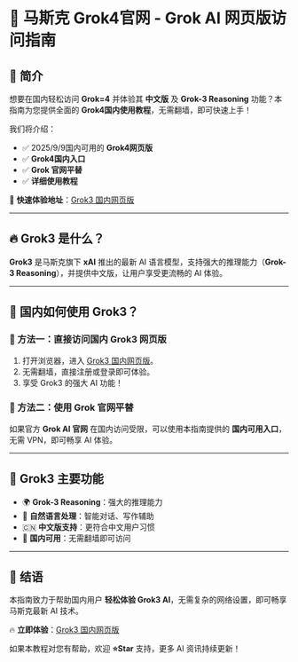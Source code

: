 # 🚀 马斯克 Grok4官网 - Grok AI 网页版访问指南

## 📖 简介
想要在国内轻松访问 **Grok=4** 并体验其 **中文版** 及 **Grok-3 Reasoning** 功能？本指南为您提供全面的 **Grok4国内使用教程**，无需翻墙，即可快速上手！

我们将介绍：
- ✅ 2025/9/9国内可用的 **Grok4网页版**
- ✅ **Grok4国内入口**
- ✅ **Grok 官网平替**
- ✅ **详细使用教程**

📌 **快速体验地址**：[Grok3 国内网页版](http://chatgpt.btueb.cn/
)

---

## 🔥 Grok3 是什么？
**Grok3** 是马斯克旗下 **xAI** 推出的最新 AI 语言模型，支持强大的推理能力（**Grok-3 Reasoning**），并提供中文版，让用户享受更流畅的 AI 体验。

---

## 🚀 国内如何使用 Grok3？
### 📌 方法一：直接访问国内 Grok3 网页版
1. 打开浏览器，进入 [Grok3 国内网页版](http://chatgpt.btueb.cn/
)。
2. 无需翻墙，直接注册或登录即可体验。
3. 享受 Grok3 的强大 AI 功能！

### 📌 方法二：使用 Grok 官网平替
如果官方 **Grok AI 官网** 在国内访问受限，可以使用本指南提供的 **国内可用入口**，无需 VPN，即可畅享 AI 体验。

---

## 🎯 Grok3 主要功能
- 🌍 **Grok-3 Reasoning**：强大的推理能力
- 🧠 **自然语言处理**：智能对话、写作辅助
- 🇨🇳 **中文版支持**：更符合中文用户习惯
- 🚀 **国内可用**：无需翻墙即可访问

---

## 🎯 结语
本指南致力于帮助国内用户 **轻松体验 Grok3 AI**，无需复杂的网络设置，即可畅享马斯克最新 AI 技术。

🔥 **立即体验**：[Grok3 国内网页版](http://chatgpt.btueb.cn/)

如果本教程对您有帮助，欢迎 **⭐Star** 支持，更多 AI 资讯持续更新！
